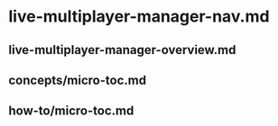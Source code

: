 # live-multiplayer-manager-nav.md

## live-multiplayer-manager-overview.md

## concepts/micro-toc.md

## how-to/micro-toc.md
